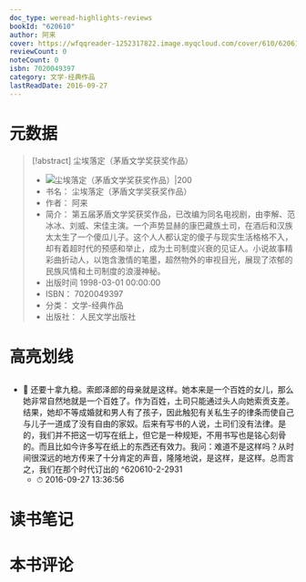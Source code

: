 ```yaml
---
doc_type: weread-highlights-reviews
bookId: "620610"
author: 阿来
cover: https://wfqqreader-1252317822.image.myqcloud.com/cover/610/620610/t7_620610.jpg
reviewCount: 0
noteCount: 0
isbn: 7020049397
category: 文学-经典作品
lastReadDate: 2016-09-27
---
```

# 元数据
> [!abstract] 尘埃落定（茅盾文学奖获奖作品）
> - ![ 尘埃落定（茅盾文学奖获奖作品）|200](https://wfqqreader-1252317822.image.myqcloud.com/cover/610/620610/t7_620610.jpg)
> - 书名： 尘埃落定（茅盾文学奖获奖作品）
> - 作者： 阿来
> - 简介： 第五届茅盾文学奖获奖作品，已改编为同名电视剧，由李解、范冰冰、刘威、宋佳主演。一个声势显赫的康巴藏族土司，在酒后和汉族太太生了一个傻瓜儿子。这个人人都认定的傻子与现实生活格格不入，却有着超时代的预感和举止，成为土司制度兴衰的见证人。小说故事精彩曲折动人，以饱含激情的笔墨，超然物外的审视目光，展现了浓郁的民族风情和土司制度的浪漫神秘。
> - 出版时间 1998-03-01 00:00:00
> - ISBN： 7020049397
> - 分类： 文学-经典作品
> - 出版社： 人民文学出版社

# 高亮划线

## 


- 📌 还要十拿九稳。索郎泽郎的母亲就是这样。她本来是一个百姓的女儿，那么她非常自然地就是一个百姓了。作为百姓，土司只能通过头人向她索贡支差。结果，她却不等成婚就和男人有了孩子，因此触犯有关私生子的律条而使自己与儿子一道成了没有自由的家奴。后来有写书的人说，土司们没有法律。是的，我们并不把这一切写在纸上，但它是一种规矩，不用书写也是铭心刻骨的。而且比如今许多写在纸上的东西还有效力。我问：难道不是这样吗？从时间很深远的地方传来了十分肯定的声音，隆隆地说，是这样，是这样。总而言之，我们在那个时代订出的 ^620610-2-2931
    - ⏱ 2016-09-27 13:36:56 
# 读书笔记

# 本书评论
